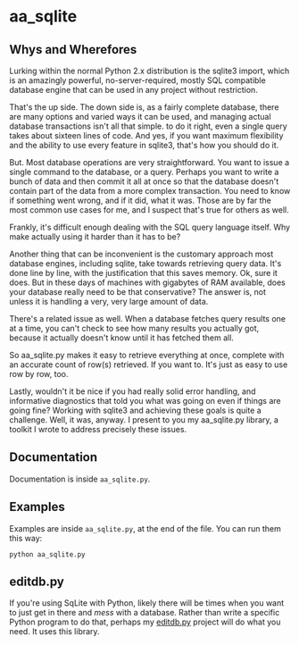 # aa_sqlite

## Whys and Wherefores

Lurking within the normal Python 2.x distribution is the sqlite3 import,
which is an amazingly powerful, no-server-required, mostly SQL
compatible database engine that can be used in any project without
restriction.

That's the up side. The down side is, as a fairly complete database,
there are many options and varied ways it can be used, and managing
actual database transactions isn't all that simple. to do it right,
even a single query takes about sixteen lines of code. And yes, if you
want maximum flexibility and the ability to use every feature in
sqlite3, that's how you should do it.

But. Most database operations are very straightforward. You want to
issue a single command to the database, or a query. Perhaps you want to
write a bunch of data and then commit it all at once so that the
database doesn't contain part of the data from a more complex
transaction. You need to know if something went wrong, and if it did,
what it was. Those are by far the most common use cases for me, and I
suspect that's true for others as well.

Frankly, it's difficult enough dealing with the SQL query language
itself. Why make actually using it harder than it has to be?

Another thing that can be inconvenient is the customary approach most
database engines, including sqlite, take towards retrieving query data.
It's done line by line, with the justification that this saves memory.
Ok, sure it does. But in these days of machines with gigabytes of RAM
available, does your database really need to be that conservative? The
answer is, not unless it is handling a very, very large amount of data.

There's a related issue as well. When a database fetches query results
one at a time, you can't check to see how many results you actually got,
because it actually doesn't know until it has fetched them all.

So aa_sqlite.py makes it easy to retrieve everything at once, complete
with an accurate count of row(s) retrieved. If you want to. It's just as
easy to use row by row, too.

Lastly, wouldn't it be nice if you had really solid error handling, and
informative diagnostics that told you what was going on even if things
are going fine? Working with sqlite3 and achieving these goals is quite
a challenge. Well, it was, anyway. I present to you my aa_sqlite.py
library, a toolkit I wrote to address precisely these issues.

## Documentation

Documentation is inside `aa_sqlite.py`.

## Examples

Examples are inside `aa_sqlite.py`, at the end of the file. You can run
them this way:

    python aa_sqlite.py

## editdb.py

If you're using SqLite with Python, likely there will be times when you
want to just get in there and _mess_ with a database. Rather than write a
specific Python program to do that, perhaps my
[editdb.py](https://github.com/fyngyrz/editdb) project will do what you
need. It uses this library.
